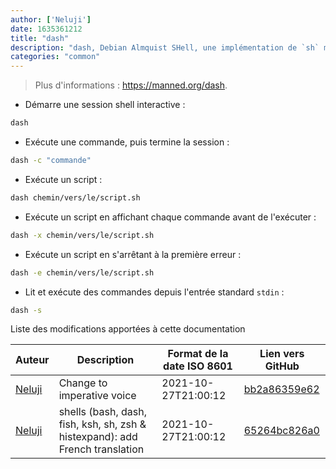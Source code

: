 ```yaml
---
author: ['Neluji']
date: 1635361212
title: "dash"
description: "dash, Debian Almquist SHell, une implémentation de `sh` moderne, conforme à POSIX (non compatible avec Bash)."
categories: "common"
---
```

> Plus d'informations : <https://manned.org/dash>.

- Démarre une session shell interactive :

```bash
dash
```

- Exécute une commande, puis termine la session :

```bash
dash -c "commande"
```

- Exécute un script :

```bash
dash chemin/vers/le/script.sh
```

- Exécute un script en affichant chaque commande avant de l'exécuter :

```bash
dash -x chemin/vers/le/script.sh
```

- Exécute un script en s'arrêtant à la première erreur :

```bash
dash -e chemin/vers/le/script.sh
```

- Lit et exécute des commandes depuis l'entrée standard `stdin` :

```bash
dash -s
```
Liste des modifications apportées à cette documentation


Auteur | Description | Format de la date ISO 8601 | Lien vers GitHub
------|-----|-----|-----
[Neluji](mailto:38362829+Neluji@users.noreply.github.com) | Change to imperative voice | 2021-10-27T21:00:12 | [bb2a86359e62](https://github.com/tldr-pages/tldr/commit/bb2a86359e620df6c5463078f52eeeee287b4541)
[Neluji](mailto:38362829+Neluji@users.noreply.github.com) | shells (bash, dash, fish, ksh, sh, zsh & histexpand): add French translation | 2021-10-27T21:00:12 | [65264bc826a0](https://github.com/tldr-pages/tldr/commit/65264bc826a08f99724adb5892927a865c5960ea)

